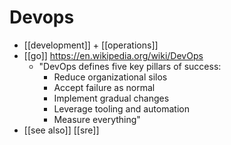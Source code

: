 # Devops

- [[development]] + [[operations]]
- [[go]] https://en.wikipedia.org/wiki/DevOps
  - "DevOps defines five key pillars of success:
    - Reduce organizational silos
    - Accept failure as normal
    - Implement gradual changes
    - Leverage tooling and automation
    - Measure everything"
- [[see also]] [[sre]]


